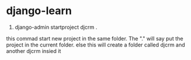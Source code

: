 # django-learn

1) django-admin startproject djcrm .

this commad start new project in the same folder. The "." will say put the project in the current folder.
else this will create a folder called djcrm and another djcrm insied it
